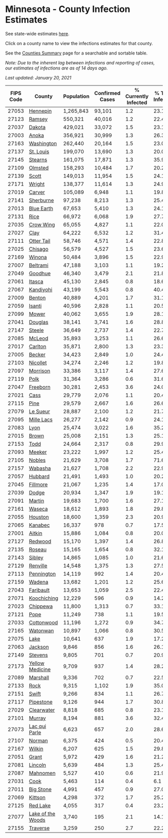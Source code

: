 # Minnesota - County Infection Estimates

See state-wide estimates [here](/infections/us-mn).

Click on a county name to view the infections estimates for that county.

See the [Counties Summary](/infections/summary-counties) page for a searchable and sortable table.

*Note: Due to the inherent lag between infections and reporting of cases, our estimates of infections are as of 14 days ago.*

*Last updated: January 20, 2021*

|   FIPS Code |                                 County |   Population |   Confirmed Cases |   % Currently Infected |   % Total Infected |
|-------------|----------------------------------------|--------------|-------------------|------------------------|--------------------|
|       27053 |                   [Hennepin](hennepin) |    1,265,843 |            93,101 |                    1.2 |               23.1 |
|       27123 |                       [Ramsey](ramsey) |      550,321 |            40,016 |                    1.2 |               22.4 |
|       27037 |                       [Dakota](dakota) |      429,021 |            33,072 |                    1.5 |               23.1 |
|       27003 |                         [Anoka](anoka) |      356,921 |            30,999 |                    1.3 |               26.3 |
|       27163 |               [Washington](washington) |      262,440 |            20,164 |                    1.5 |               23.0 |
|       27137 |                 [St. Louis](st.-louis) |      199,070 |            13,690 |                    1.3 |               20.0 |
|       27145 |                     [Stearns](stearns) |      161,075 |            17,871 |                    1.3 |               35.9 |
|       27109 |                     [Olmsted](olmsted) |      158,293 |            10,484 |                    1.7 |               20.2 |
|       27139 |                         [Scott](scott) |      149,013 |            11,954 |                    1.5 |               24.1 |
|       27171 |                       [Wright](wright) |      138,377 |            11,614 |                    1.3 |               24.9 |
|       27019 |                       [Carver](carver) |      105,089 |             6,948 |                    1.1 |               19.8 |
|       27141 |                 [Sherburne](sherburne) |       97,238 |             8,213 |                    1.3 |               25.4 |
|       27013 |               [Blue Earth](blue-earth) |       67,653 |             5,410 |                    1.3 |               24.1 |
|       27131 |                           [Rice](rice) |       66,972 |             6,068 |                    1.9 |               27.7 |
|       27035 |                 [Crow Wing](crow-wing) |       65,055 |             4,827 |                    1.1 |               22.0 |
|       27027 |                           [Clay](clay) |       64,222 |             6,532 |                    1.2 |               31.4 |
|       27111 |               [Otter Tail](otter-tail) |       58,746 |             4,571 |                    1.4 |               22.8 |
|       27025 |                     [Chisago](chisago) |       56,579 |             4,527 |                    1.5 |               23.6 |
|       27169 |                       [Winona](winona) |       50,484 |             3,896 |                    1.5 |               22.9 |
|       27007 |                   [Beltrami](beltrami) |       47,188 |             3,103 |                    1.1 |               19.2 |
|       27049 |                     [Goodhue](goodhue) |       46,340 |             3,479 |                    2.1 |               21.8 |
|       27061 |                       [Itasca](itasca) |       45,130 |             2,845 |                    0.8 |               18.6 |
|       27067 |                 [Kandiyohi](kandiyohi) |       43,199 |             5,543 |                    0.8 |               40.4 |
|       27009 |                       [Benton](benton) |       40,889 |             4,201 |                    1.7 |               31.1 |
|       27059 |                       [Isanti](isanti) |       40,596 |             2,828 |                    1.1 |               20.5 |
|       27099 |                         [Mower](mower) |       40,062 |             3,655 |                    1.9 |               28.1 |
|       27041 |                     [Douglas](douglas) |       38,141 |             3,741 |                    1.6 |               28.8 |
|       27147 |                       [Steele](steele) |       36,649 |             2,737 |                    1.4 |               22.7 |
|       27085 |                       [McLeod](mcleod) |       35,893 |             3,253 |                    1.1 |               26.6 |
|       27017 |                     [Carlton](carlton) |       35,871 |             2,800 |                    1.3 |               23.3 |
|       27005 |                       [Becker](becker) |       34,423 |             2,849 |                    1.0 |               24.4 |
|       27103 |                   [Nicollet](nicollet) |       34,274 |             2,246 |                    1.2 |               19.8 |
|       27097 |                   [Morrison](morrison) |       33,386 |             3,117 |                    1.4 |               27.6 |
|       27119 |                           [Polk](polk) |       31,364 |             3,286 |                    0.6 |               31.6 |
|       27047 |                   [Freeborn](freeborn) |       30,281 |             2,453 |                    3.6 |               24.0 |
|       27021 |                           [Cass](cass) |       29,779 |             2,076 |                    1.1 |               20.4 |
|       27115 |                           [Pine](pine) |       29,579 |             2,667 |                    1.6 |               26.6 |
|       27079 |                   [Le Sueur](le-sueur) |       28,887 |             2,100 |                    1.2 |               21.7 |
|       27095 |               [Mille Lacs](mille-lacs) |       26,277 |             2,142 |                    0.9 |               24.1 |
|       27083 |                           [Lyon](lyon) |       25,474 |             3,022 |                    1.6 |               35.2 |
|       27015 |                         [Brown](brown) |       25,008 |             2,151 |                    1.3 |               25.1 |
|       27153 |                           [Todd](todd) |       24,664 |             2,317 |                    0.8 |               29.9 |
|       27093 |                       [Meeker](meeker) |       23,222 |             1,997 |                    1.2 |               25.4 |
|       27105 |                       [Nobles](nobles) |       21,629 |             3,708 |                    1.7 |               71.6 |
|       27157 |                     [Wabasha](wabasha) |       21,627 |             1,708 |                    2.2 |               22.9 |
|       27057 |                     [Hubbard](hubbard) |       21,491 |             1,493 |                    1.0 |               20.2 |
|       27045 |                   [Fillmore](fillmore) |       21,067 |             1,235 |                    1.4 |               17.0 |
|       27039 |                         [Dodge](dodge) |       20,934 |             1,347 |                    1.9 |               19.1 |
|       27091 |                       [Martin](martin) |       19,683 |             1,700 |                    1.6 |               27.1 |
|       27161 |                       [Waseca](waseca) |       18,612 |             1,893 |                    1.8 |               29.8 |
|       27055 |                     [Houston](houston) |       18,600 |             1,359 |                    2.3 |               20.9 |
|       27065 |                     [Kanabec](kanabec) |       16,337 |               978 |                    0.7 |               17.5 |
|       27001 |                       [Aitkin](aitkin) |       15,886 |             1,084 |                    0.8 |               20.0 |
|       27127 |                     [Redwood](redwood) |       15,170 |             1,397 |                    1.4 |               26.8 |
|       27135 |                       [Roseau](roseau) |       15,165 |             1,654 |                    0.8 |               32.1 |
|       27143 |                       [Sibley](sibley) |       14,865 |             1,085 |                    1.0 |               21.6 |
|       27129 |                   [Renville](renville) |       14,548 |             1,375 |                    1.3 |               27.5 |
|       27113 |               [Pennington](pennington) |       14,119 |               992 |                    1.4 |               20.4 |
|       27159 |                       [Wadena](wadena) |       13,682 |             1,201 |                    1.2 |               25.6 |
|       27043 |                 [Faribault](faribault) |       13,653 |             1,059 |                    2.5 |               22.4 |
|       27071 |             [Koochiching](koochiching) |       12,229 |               596 |                    0.9 |               14.2 |
|       27023 |                   [Chippewa](chippewa) |       11,800 |             1,313 |                    0.7 |               33.1 |
|       27121 |                           [Pope](pope) |       11,249 |               738 |                    1.1 |               19.5 |
|       27033 |               [Cottonwood](cottonwood) |       11,196 |             1,272 |                    0.9 |               34.7 |
|       27165 |                   [Watonwan](watonwan) |       10,897 |             1,066 |                    0.8 |               30.5 |
|       27075 |                           [Lake](lake) |       10,641 |               637 |                    1.9 |               17.2 |
|       27063 |                     [Jackson](jackson) |        9,846 |               856 |                    1.6 |               26.1 |
|       27149 |                     [Stevens](stevens) |        9,805 |               701 |                    0.7 |               20.9 |
|       27173 |     [Yellow Medicine](yellow-medicine) |        9,709 |               937 |                    1.4 |               28.2 |
|       27089 |                   [Marshall](marshall) |        9,336 |               702 |                    0.7 |               22.5 |
|       27133 |                           [Rock](rock) |        9,315 |             1,102 |                    1.9 |               35.0 |
|       27151 |                         [Swift](swift) |        9,266 |               834 |                    1.1 |               26.7 |
|       27117 |                 [Pipestone](pipestone) |        9,126 |               944 |                    1.7 |               30.8 |
|       27029 |               [Clearwater](clearwater) |        8,818 |               685 |                    0.8 |               23.1 |
|       27101 |                       [Murray](murray) |        8,194 |               881 |                    3.6 |               32.4 |
|       27073 |         [Lac qui Parle](lac-qui-parle) |        6,623 |               657 |                    2.0 |               28.6 |
|       27107 |                       [Norman](norman) |        6,375 |               424 |                    0.5 |               20.4 |
|       27167 |                       [Wilkin](wilkin) |        6,207 |               625 |                    1.5 |               29.8 |
|       27051 |                         [Grant](grant) |        5,972 |               429 |                    1.6 |               21.2 |
|       27081 |                     [Lincoln](lincoln) |        5,639 |               484 |                    1.3 |               25.4 |
|       27087 |                   [Mahnomen](mahnomen) |        5,527 |               410 |                    0.6 |               21.9 |
|       27031 |                           [Cook](cook) |        5,463 |               114 |                    0.4 |                6.1 |
|       27011 |                 [Big Stone](big-stone) |        4,991 |               457 |                    0.9 |               27.0 |
|       27069 |                     [Kittson](kittson) |        4,298 |               372 |                    1.7 |               25.2 |
|       27125 |                   [Red Lake](red-lake) |        4,055 |               317 |                    0.4 |               23.2 |
|       27077 | [Lake of the Woods](lake-of-the-woods) |        3,740 |               195 |                    2.1 |               14.1 |
|       27155 |                   [Traverse](traverse) |        3,259 |               250 |                    2.7 |               22.2 |